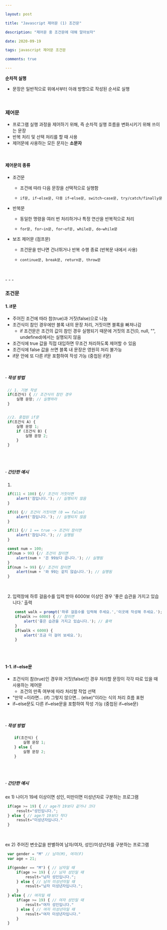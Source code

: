 ```yaml
---

layout: post

title: "Javascript 제어문 (1) 조건문"

description: "제어문 중 조건문에 대해 알아보자"

date: 2020-09-19

tags: javascript 제어문 조건문

comments: true

---
```






**순차적 실행**
- 문장은 일반적으로 위에서부터 아래 방향으로 작성된 순서로 실행

<br/>

### **제어문**
- 프로그램 실행 과정을 제어하기 위해, 즉 순차적 실행 흐름을 변화시키기 위해 쓰이는 문장
- 반복 처리 및 선택 처리를 할 때 사용
- 제어문에 사용하는 모든 문자는 **소문자**

<br/>

#### **제어문의 종류**
- 조건문
	- 조건에 따라 다음 문장을 선택적으로 실행함

	- `if문, if~else문, 다중 if~else문, switch~case문, try/catch/finally문`

- 반복문
	- 동일한 명령을 여러 번 처리하거나 특정 연산을 반복적으로 처리

	- `for문, for~in문, for~of문, while문, do~while문`


- 보조 제어문 (점프문)
	- 조건문을 만나면 건너뛰거나 반복 수행 종료 (반복문 내에서 사용)

	- `continue문, break문, return문, throw문`

<br/>
<br/>
- - -
<br/>

### **조건문**

#### **1. if문**

- 주어진 조건에 따라 참(true)과 거짓(false)으로 나눔
- 조건식이 참인 경우에만 블록 내의 문장 처리, 거짓이면 블록을 빠져나감
	- if 조건문은 조건의 값이 참인 경우 실행되기 때문에 거짓의 조건(0, null, "", undefined)에서는 실행되지 않음
- 조건식에 true 값을 직접 대입하면 무조건 처리하도록 제어할 수 있음
- 조건식에 false 값을 쓰면 블록 내 문장은 영원히 처리 불가능
- if문 안에 또 다른 if문 포함하여 작성 가능 (중첩된 if문)

<br/>

##### **· 작성 방법**

   ```js
	// 1. 기본 작성
    if(조건식) { // 조건식이 참인 경우
        실행 문장; // 실행하라
    }


	//2. 중첩된 if문
	if(조건식 A) {
        실행 문장 1;
        if (조건식 B) {
            실행 문장 2;
        }
    }
   ```

   <br/>
   <br/>

##### **· 간단한 예시**

1)

   ```js
    if(111 < 100) {// 조건이 거짓이면
    	alert('참입니다.'); // 실행되지 않음
    }

    if(0) {// 조건이 거짓이면 (0 == false)
    	alert('참입니다.'); // 실행되지 않음
    }

    if(1) {// 1 == true -> 조건이 참이면
        alert('참입니다.'); // 실행됨
    }

    const num = 100;
    if(num > 99) {// 조건이 참이면
        alert(num + '은 99보다 큽니다.'); // 실행됨
    }
    if(num != 99) {// 조건이 참이면
        alert(num + '와 99는 같지 않습니다.'); // 실행됨
    }
   ```

   <br/>

2) 입력창에 하루 걸음수를 입력 받아 6000보 이상인 경우 '좋은 습관을 가지고 있습니다.' 출력

   ```js
	const walk = prompt('하루 걸음수를 입력해 주세요.','이곳에 작성해 주세요.'); // prompt를 변수에 저장
    if(walk >= 6000) { // 참이면
        alert('좋은 습관을 가지고 있습니다.'); // 출력
    }
    if(walk < 6000) {
        alert('조금 더 걸어 보세요.');
    }
   ```

<br/>
<br/>

#### **1-1. if~else문**
- 조건식이 참(true)인 경우와 거짓(false)인 경우 처리할 문장이 각각 따로 있을 때 사용하는 제어문
	- 조건의 만족 여부에 따라 처리할 작업 선택
- "만약 ~이라면... (if) 그렇지 않으면... (else)"이라는 식의 처리 흐름 표현
- if~else문도 다른 if~else문을 포함하여 작성 가능 (중첩된 if~else문)
<br/>

##### **· 작성 방법**

```js
	if(조건식) {
    	실행 문장 1;
    } else {
    	실행 문장 2;
    }
```

   <br/>
   <br/>

##### **· 간단한 예시**

   ex 1) 나이가 19세 이상이면 성인, 미만이면 미성년자로 구분하는 프로그램

   ```js
    if(age >= 19) { // age가 19보다 같거나 크다
        result="성인입니다.";
    } else { // age가 19보다 작다
        result="미성년자입니다."
    }
   ```

   <br/>

   ex 2) 주어진 변숫값을 판별하여 남자/여자, 성인/미성년자를 구분하는 프로그램

   ```js
    var gender = "M" // 남자(M), 여자(F)
    var age = 21;

    if(gender == "M") { // 남자일 때
        if(age >= 19) { // 남자 성인일 때
            result="남자 성인입니다.";
        } else { // 남자 미성년자일 때
            result="남자 미성년자입니다.";
        }
    } else { // 여자일 때
        if(age >= 19) { // 여자 성인일 때
            result="여자 성인입니다."
        } else { // 여자 미성년자일 때
            result="여자 미성년자입니다."
        }
    }
   ```